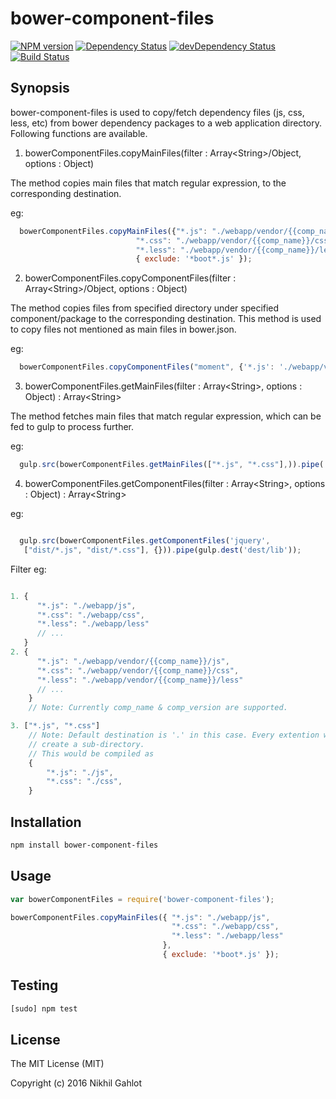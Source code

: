 # bower-component-files
[![NPM version][npm-image]][npm-url] [![Dependency Status][daviddm-image]][daviddm-url] [![devDependency Status][daviddm-image-dev]][daviddm-url-dev] [![Build Status][travis-image]][travis-url]

## Synopsis

bower-component-files is used to copy/fetch dependency files (js, css, less, etc) from bower dependency packages to a web application directory. Following functions are available.

1. bowerComponentFiles.copyMainFiles(filter : Array&lt;String&gt;/Object, options : Object)

  The method copies main files that match regular expression, to the corresponding destination.

  eg:
  ```js
    bowerComponentFiles.copyMainFiles({"*.js": "./webapp/vendor/{{comp_name}}/js",
                              "*.css": "./webapp/vendor/{{comp_name}}/css",
                              "*.less": "./webapp/vendor/{{comp_name}}/less"},
                              { exclude: '*boot*.js' });

  ```
2. bowerComponentFiles.copyComponentFiles(filter : Array&lt;String&gt;/Object, options : Object)

  The method copies files from specified directory under specified component/package to the corresponding destination. This method is used to copy files not mentioned as main files in bower.json.

  eg:
  ```js
    bowerComponentFiles.copyComponentFiles("moment", {'*.js': './webapp/vendor/{{comp_name}}/js'});
  ```

3. bowerComponentFiles.getMainFiles(filter : Array&lt;String&gt;, options : Object) : Array&lt;String&gt;

  The method fetches main files that match regular expression, which can be fed to gulp to process further.

  eg:
  ```js
    gulp.src(bowerComponentFiles.getMainFiles(["*.js", "*.css"],)).pipe(  gulp.dest( 'dest/lib'));

  ```

4. bowerComponentFiles.getComponentFiles(filter : Array&lt;String&gt;, options : Object) : Array&lt;String&gt;

  eg:
  ```js

    gulp.src(bowerComponentFiles.getComponentFiles('jquery',
     ["dist/*.js", "dist/*.css"], {})).pipe(gulp.dest('dest/lib'));

  ```

Filter eg:

```js

1. {
      "*.js": "./webapp/js",
      "*.css": "./webapp/css",
      "*.less": "./webapp/less"
      // ...
   }
2. {
      "*.js": "./webapp/vendor/{{comp_name}}/js",
      "*.css": "./webapp/vendor/{{comp_name}}/css",
      "*.less": "./webapp/vendor/{{comp_name}}/less"
      // ...
    }
    // Note: Currently comp_name & comp_version are supported.

3. ["*.js", "*.css"]
    // Note: Default destination is '.' in this case. Every extention would
    // create a sub-directory.
    // This would be compiled as
    {
        "*.js": "./js",
        "*.css": "./css",
    }

```

## Installation

```bash
npm install bower-component-files
```
## Usage

```js
var bowerComponentFiles = require('bower-component-files');

bowerComponentFiles.copyMainFiles({ "*.js": "./webapp/js",
                                    "*.css": "./webapp/css",
                                    "*.less": "./webapp/less"
                                  },
                                  { exclude: '*boot*.js' });
```

## Testing
```bash
[sudo] npm test
```

## License

The MIT License (MIT)

Copyright (c) 2016 Nikhil Gahlot

[npm-image]: https://badge.fury.io/js/bower-component-files.svg
[npm-url]: https://npmjs.org/package/bower-component-files

[daviddm-image]: https://david-dm.org/gahlotnikhil/bower-component-files.svg
[daviddm-url]: https://david-dm.org/gahlotnikhil/bower-component-files

[daviddm-image-dev]: https://david-dm.org/gahlotnikhil/bower-component-files/dev-status.svg
[daviddm-url-dev]: https://david-dm.org/gahlotnikhil/bower-component-files#info=devDependencies

[travis-image]: https://travis-ci.org/gahlotnikhil/bower-component-files.svg?branch=master
[travis-url]: https://travis-ci.org/gahlotnikhil/bower-component-files
